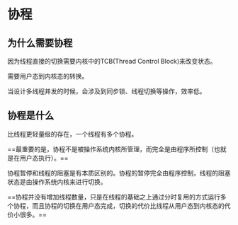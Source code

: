 # 协程
## 为什么需要协程
因为线程直接的切换需要内核中的TCB(Thread Control Block)来改变状态。

需要用户态到内核态的转换。

当设计多线程并发的时候，会涉及到同步锁、线程切换等操作，效率低。

## 协程是什么

比线程更轻量级的存在，一个线程有多个协程。

==最重要的是，协程不是被操作系统内核所管理，而完全是由程序所控制（也就是在用户态执行）。==

协程暂停和线程的阻塞是有本质区别的。协程的暂停完全由程序控制，线程的阻塞状态是由操作系统内核来进行切换。

==协程并没有增加线程数量，只是在线程的基础之上通过分时复用的方式运行多个协程，而且协程的切换在用户态完成，切换的代价比线程从用户态到内核态的代价小很多。==